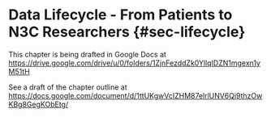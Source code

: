 # Data Lifecycle - From Patients to N3C Researchers {#sec-lifecycle}

This chapter is being drafted in Google Docs at
<https://drive.google.com/drive/u/0/folders/1ZjnFezddZk0YllqIDZN1mgexn1yM51tH>

See a draft of the chapter outline at
<https://docs.google.com/document/d/1ttUKgwVcIZHM87elrlUNV6Qi9thzOwKBg8GegKObEtg/>
